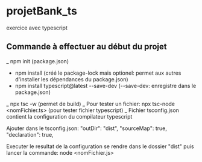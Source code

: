 # projetBank_ts
exercice avec typescript
## Commande à effectuer au début du projet
_ npm init (package.json)
- npm install (créé le package-lock mais optionel: permet aux autres d'installer les dépendances du package.json)
- npm install typescript@latest --save-dev (--save-dev: enregistre dans le package.json)

_ npx tsc -w (permet de build)
_ Pour tester un fichier: npx tsc-node <nomFichier.ts> (pour tester fichier typescript)
_ Fichier tsconfig.json contient la configuration du compilateur typescript

Ajouter dans le tsconfig.json: 
    "outDir": "dist",
    "sourceMap": true,
    "declaration": true,

Executer le resultat de la configuration se rendre dans le dossier "dist" puis lancer la commande:
node <nomFichier.js>